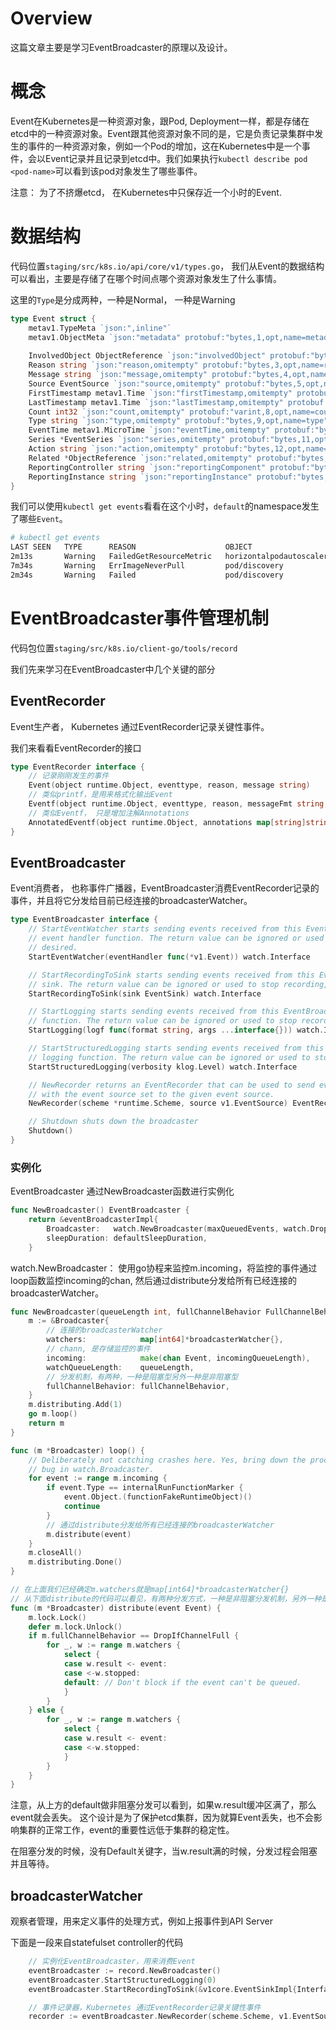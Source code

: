# Overview

这篇文章主要是学习EventBroadcaster的原理以及设计。

# 概念

Event在Kubernetes是一种资源对象，跟Pod, Deployment一样，都是存储在etcd中的一种资源对象。Event跟其他资源对象不同的是，它是负责记录集群中发生的事件的一种资源对象，例如一个Pod的增加，这在Kubernetes中是一个事件，会以Event记录并且记录到etcd中。我们如果执行`kubectl describe pod <pod-name>`可以看到该pod对象发生了哪些事件。

注意： 为了不挤爆etcd， 在Kubernetes中只保存近一个小时的Event.



# 数据结构

代码位置`staging/src/k8s.io/api/core/v1/types.go`， 我们从Event的数据结构可以看出，主要是存储了在哪个时间点哪个资源对象发生了什么事情。

这里的`Type`是分成两种，一种是Normal， 一种是Warning

```go
type Event struct {
	metav1.TypeMeta `json:",inline"`
	metav1.ObjectMeta `json:"metadata" protobuf:"bytes,1,opt,name=metadata"`
	
	InvolvedObject ObjectReference `json:"involvedObject" protobuf:"bytes,2,opt,name=involvedObject"`	
	Reason string `json:"reason,omitempty" protobuf:"bytes,3,opt,name=reason"`
	Message string `json:"message,omitempty" protobuf:"bytes,4,opt,name=message"`
	Source EventSource `json:"source,omitempty" protobuf:"bytes,5,opt,name=source"`
	FirstTimestamp metav1.Time `json:"firstTimestamp,omitempty" protobuf:"bytes,6,opt,name=firstTimestamp"`
	LastTimestamp metav1.Time `json:"lastTimestamp,omitempty" protobuf:"bytes,7,opt,name=lastTimestamp"`
	Count int32 `json:"count,omitempty" protobuf:"varint,8,opt,name=count"`
	Type string `json:"type,omitempty" protobuf:"bytes,9,opt,name=type"`
	EventTime metav1.MicroTime `json:"eventTime,omitempty" protobuf:"bytes,10,opt,name=eventTime"`
	Series *EventSeries `json:"series,omitempty" protobuf:"bytes,11,opt,name=series"`
	Action string `json:"action,omitempty" protobuf:"bytes,12,opt,name=action"`
	Related *ObjectReference `json:"related,omitempty" protobuf:"bytes,13,opt,name=related"`
	ReportingController string `json:"reportingComponent" protobuf:"bytes,14,opt,name=reportingComponent"`
	ReportingInstance string `json:"reportingInstance" protobuf:"bytes,15,opt,name=reportingInstance"`
}
```

我们可以使用`kubectl get events`看看在这个小时，`default`的namespace发生了哪些`Event`。

```bash
# kubectl get events
LAST SEEN   TYPE      REASON                    OBJECT                                        MESSAGE
2m13s       Warning   FailedGetResourceMetric   horizontalpodautoscaler/azure-vote-back-hpa   missing request for cpu
7m34s       Warning   ErrImageNeverPull         pod/discovery                                 Container image "webtest" is not present with pull policy of Never
2m34s       Warning   Failed                    pod/discovery                                 Error: ErrImageNeverPull

```



# EventBroadcaster事件管理机制

代码包位置`staging/src/k8s.io/client-go/tools/record`

我们先来学习在EventBroadcaster中几个关键的部分

## EventRecorder

Event生产者， Kubernetes 通过EventRecorder记录关键性事件。

我们来看看EventRecorder的接口

```go
type EventRecorder interface {
	// 记录刚刚发生的事件
	Event(object runtime.Object, eventtype, reason, message string)	
    // 类似printf，是用来格式化输出Event
	Eventf(object runtime.Object, eventtype, reason, messageFmt string, args ...interface{})
	// 类似Eventf， 只是增加注解Annotations	
	AnnotatedEventf(object runtime.Object, annotations map[string]string, eventtype, reason, messageFmt string, args ...interface{})
}
```



## EventBroadcaster

Event消费者， 也称事件广播器，EventBroadcaster消费EventRecorder记录的事件，并且将它分发给目前已经连接的broadcasterWatcher。



```go
type EventBroadcaster interface {
	// StartEventWatcher starts sending events received from this EventBroadcaster to the given
	// event handler function. The return value can be ignored or used to stop recording, if
	// desired.
	StartEventWatcher(eventHandler func(*v1.Event)) watch.Interface

	// StartRecordingToSink starts sending events received from this EventBroadcaster to the given
	// sink. The return value can be ignored or used to stop recording, if desired.
	StartRecordingToSink(sink EventSink) watch.Interface

	// StartLogging starts sending events received from this EventBroadcaster to the given logging
	// function. The return value can be ignored or used to stop recording, if desired.
	StartLogging(logf func(format string, args ...interface{})) watch.Interface

	// StartStructuredLogging starts sending events received from this EventBroadcaster to the structured
	// logging function. The return value can be ignored or used to stop recording, if desired.
	StartStructuredLogging(verbosity klog.Level) watch.Interface

	// NewRecorder returns an EventRecorder that can be used to send events to this EventBroadcaster
	// with the event source set to the given event source.
	NewRecorder(scheme *runtime.Scheme, source v1.EventSource) EventRecorder

	// Shutdown shuts down the broadcaster
	Shutdown()
}
```

### 实例化

EventBroadcaster 通过NewBroadcaster函数进行实例化

```go
func NewBroadcaster() EventBroadcaster {
	return &eventBroadcasterImpl{
		Broadcaster:   watch.NewBroadcaster(maxQueuedEvents, watch.DropIfChannelFull),
		sleepDuration: defaultSleepDuration,
	}
```



watch.NewBroadcaster： 使用go协程来监控m.incoming，将监控的事件通过loop函数监控incoming的chan, 然后通过distribute分发给所有已经连接的broadcasterWatcher。

```go
func NewBroadcaster(queueLength int, fullChannelBehavior FullChannelBehavior) *Broadcaster {
	m := &Broadcaster{
        // 连接的broadcasterWatcher
		watchers:            map[int64]*broadcasterWatcher{},
        // chann, 是存储监控的事件
		incoming:            make(chan Event, incomingQueueLength),
		watchQueueLength:    queueLength,
        // 分发机制，有两种，一种是阻塞型另外一种是非阻塞型
		fullChannelBehavior: fullChannelBehavior,
	}
	m.distributing.Add(1)
	go m.loop()
	return m
}

func (m *Broadcaster) loop() {
	// Deliberately not catching crashes here. Yes, bring down the process if there's a
	// bug in watch.Broadcaster.
	for event := range m.incoming {
		if event.Type == internalRunFunctionMarker {
			event.Object.(functionFakeRuntimeObject)()
			continue
		}
        // 通过distribute分发给所有已经连接的broadcasterWatcher
		m.distribute(event)
	}
	m.closeAll()
	m.distributing.Done()
}

// 在上面我们已经确定m.watchers就是map[int64]*broadcasterWatcher{}
// 从下面distribute的代码可以看见，有两种分发方式，一种是非阻塞分发机制，另外一种是阻塞分发机制， 非阻塞分发机制下使用DropIfChannelFull标识，
func (m *Broadcaster) distribute(event Event) {
	m.lock.Lock()
	defer m.lock.Unlock()
	if m.fullChannelBehavior == DropIfChannelFull {
		for _, w := range m.watchers {
			select {
			case w.result <- event:
			case <-w.stopped:
			default: // Don't block if the event can't be queued.
			}
		}
	} else {        
		for _, w := range m.watchers {
			select {
			case w.result <- event:
			case <-w.stopped:
			}
		}
	}
}
```



注意，从上方的default做非阻塞分发可以看到，如果w.result缓冲区满了，那么event就会丢失。 这个设计是为了保护etcd集群，因为就算Event丢失，也不会影响集群的正常工作，event的重要性远低于集群的稳定性。

在阻塞分发的时候，没有Default关键字，当w.result满的时候，分发过程会阻塞并且等待。



## broadcasterWatcher

观察者管理，用来定义事件的处理方式，例如上报事件到API Server







下面是一段来自statefulset controller的代码

```go
	// 实例化EventBroadcaster，用来消费Event
    eventBroadcaster := record.NewBroadcaster()
	eventBroadcaster.StartStructuredLogging(0)
	eventBroadcaster.StartRecordingToSink(&v1core.EventSinkImpl{Interface: kubeClient.CoreV1().Events("")})

	// 事件记录器，Kubernetes 通过EventRecorder记录关键性事件
	recorder := eventBroadcaster.NewRecorder(scheme.Scheme, v1.EventSource{Component: "statefulset-controller"})
```





